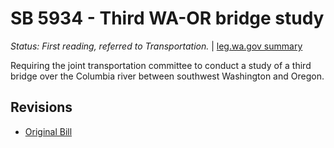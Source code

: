 # SB 5934 - Third WA-OR bridge study
*Status: First reading, referred to Transportation.* | [leg.wa.gov summary](https://app.leg.wa.gov/billsummary?BillNumber=5934&Year=2021)

Requiring the joint transportation committee to conduct a study of a third bridge over the Columbia river between southwest Washington and Oregon.

## Revisions
* [Original Bill](1/)